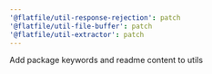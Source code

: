 ```yaml
---
'@flatfile/util-response-rejection': patch
'@flatfile/util-file-buffer': patch
'@flatfile/util-extractor': patch
---
```


Add package keywords and readme content to utils
